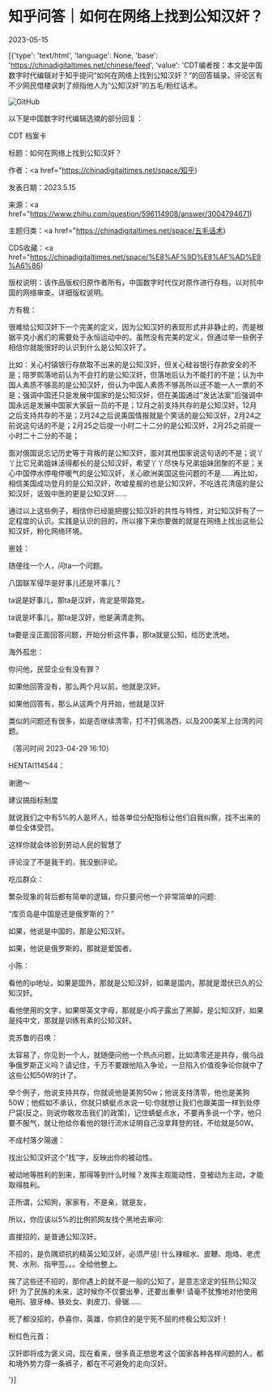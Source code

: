 # 知乎问答｜如何在网络上找到公知汉奸？

2023-05-15

[{'type': 'text/html', 'language': None, 'base': 'https://chinadigitaltimes.net/chinese/feed', 'value': 'CDT编者按：本文是中国数字时代编辑对于知乎提问“如何在网络上找到公知汉奸？”的回答辑录。评论区有不少网民借楼讽刺了频指他人为“公知汉奸”的五毛/粉红话术。

![GitHub](https://chinadigitaltimes.net/chinese/files/2023/05/image-1684147920037.png)

以下是中国数字时代编辑选摘的部分回复：



CDT 档案卡

标题：如何在网络上找到公知汉奸？

作者：<a href="https://chinadigitaltimes.net/space/知乎)

发表日期：2023.5.15

来源：<a href="https://www.zhihu.com/question/596114908/answer/3004794671)

主题归类：<a href="https://chinadigitaltimes.net/space/五毛话术)

CDS收藏：<a href="https://chinadigitaltimes.net/space/%E8%AF%9D%E8%AF%AD%E9%A6%86)

版权说明：该作品版权归原作者所有。中国数字时代仅对原作进行存档，以对抗中国的网络审查。详细版权说明。







方有极：

很难给公知汉奸下一个完美的定义，因为公知汉奸的表现形式并非静止的，而是根据平克小酱们的需要处于永恒运动中的。虽然没有完美的定义，但通过举一些例子相信你就能很好的认识到什么是公知汉奸了。

比如：关心村镇银行存款取不出来的是公知汉奸，但关心硅谷银行存款安全的不是；陪罗熙落地前认为不会打的是公知汉奸，但落地后认为不能打的不是；认为中国人素质不够高的是公知汉奸，但认为中国人素质不够高所以还不能一人一票的不是；强调中国还只是发展中国家的是公知汉奸，但在美国通过&#8221;发达法案&#8221;后强调中国永远是发展中国家大家庭一员的不是；12月之前支持共存的是公知汉奸，12月之后支持共存的不是；2月24之后说美国情报就是个笑话的是公知汉奸，2月24之前说这句话的不是；2月25之后提一小时二十二分的是公知汉奸，2月25之前提一小时二十二分的不是；

面对俄国说忘记历史等于背叛的是公知汉奸，面对其他国家说这句话的不是；说丫丫比它兄弟姐妹活得都长的是公知汉奸，希望丫丫尽快与兄弟姐妹团聚的不是；关心中国停水停电停暖气的是公知汉奸，关心欧洲美国这些问题的不是……再比如，相信美国成功登月的是公知汉奸，吹嘘星舰的也是公知汉奸，不吃连花清瘟的是公知汉奸，诋毁中医的更是公知汉奸……

通过以上这些例子，相信你已经能把握公知汉奸的共性与特性，对公知汉奸有了一定程度的认识。实践是认识的目的，所以接下来你要做的就是在网络上找出这些公知汉奸，粉化网络环境。







崽娃：

随便找一个人，问ta一个问题。

八国联军侵华是好事儿还是坏事儿？

ta说是好事儿，那ta是汉奸，肯定是带路党。

ta说是坏事儿，那ta是汉奸，他是满清走狗。

ta要是没正面回答问题，开始分析这件事，那ta就是公知，给历史洗地。







海外孤忠：

你问他，民营企业有没有罪？

如果他回答没有，那么两个月以前，他就是汉奸。

如果他回答有，那么从这两个月开始，他就是汉奸

类似的问题还有很多，如是否继续清零，打不打佩洛西，以及200美军上台湾的问题。

（答问时间 2023-04-29 16:10）







HENTAI114544：

谢邀～  

建议搞指标制度

就说我们之中有5%的人是坏人，给各单位分配指标让他们自我纠察，找不出来的单位全体受罚。

这样你就会体验到劳动人民的智慧了

评论没了不是我干的，我没删评论。







吃瓜群众：

繁杂现象的背后都有简单的逻辑，你只要问他一个非常简单的问题:

“库页岛是中国是还是俄罗斯的？”

如果，他说是中国的，那是公知汉奸。

如果，他说是俄罗斯的，那就是爱国者。







小陈：

看他的ip地址，如果是国外，那就是公知汉奸，如果是国内，那就是潜伏已久的公知汉奸。

看他使用的文字，如果带英文字母，那就是小鸡子露出了黑脚，是公知汉奸，如果是纯中文，那就是训练有素的公知汉奸。







克苏鲁的召唤：

太容易了，你见到一个人，就随便问他一个热点问题，比如清零还是共存，俄乌战争俄罗斯正义吗？请记住，千万不要跟他陷入争论，一旦陷入价值观争论你就中了这些公知50W的计了。

举个例子，他说支持共存，你就说他是美狗50w；他说支持清零，他也是美狗50W；他假如不承认，你就只蜻蜓点水说一句:你就想让我们也跟美国一样到处停尸袋(反之，则说你敢攻击我们的政策)，记住蜻蜓点水，不要再多说一个字，他只要不服气，就让他给你看他的银行流水证明自己没拿拜登的钱，不给就是50W。







不成村落夕陽邊：

找出公知汉奸这个“找”字，反映出你的被动性。

被动地等胜利的到来，那得等到什么时候？发挥主观能动性，变被动为主动，才能取得胜利。

正所谓，公知狗，家家有，不是亲，就是友，

所以，你应该以5%的比例抓网友找个黑地去审问:

直接招的，是普通公知汉奸。

不招的，是负隅顽抗的精英公知汉奸，必须严惩! 什么辣椒水、皮鞭、炮烙、老虎凳、水刑、指甲签。。。全给他整上。

挨了这些还不招的，那你遇上的就不是一般的公知了，是意志坚定的狂热公知汉奸! 为了民族的未来，这时候你不仅要出拳，还要出重拳! 请毫不犹豫地对他使用电刑、狼牙棒、铁处女、剥皮刀、骨锯&#8230;&#8230;

死了都没招的，恭喜你，英雄，你抓住的是宁死不屈的终极公知汉奸！







粉红色元首：

汉奸即将成为褒义词，现在看来，很多真正想思考这个国家各种各样问题的人，都和境外势力穿一条裤子，都在不可避免的走向汉奸。

'}]